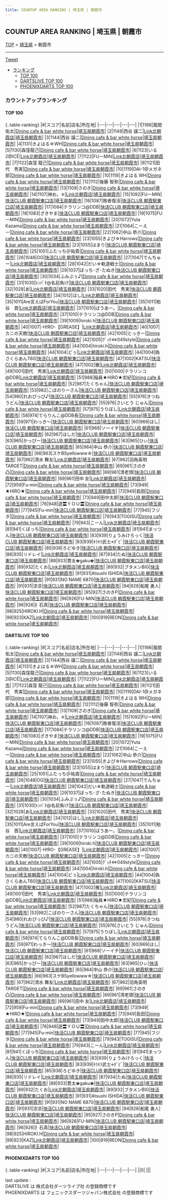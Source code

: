 ```yaml
---
title: COUNTUP AREA RANKING | 埼玉県 | 朝霞市
---
```

## COUNTUP AREA RANKING | 埼玉県 | 朝霞市

[TOP](/darts/rank/) > [埼玉県](/darts/rank/埼玉県/) > 朝霞市

___

<a href="https://twitter.com/share?ref_src=twsrc%5Etfw" data-text="COUNTUP AREA RANKING | 埼玉県朝霞市" class="twitter-share-button" data-hashtags="DARTSLIVE,PHOENIXDARTS,darts,ダーツ" data-show-count="false">Tweet</a>

* [ランキング](#カウントアップランキング)
    * [TOP 100](#top-100)
    * [DARTSLIVE TOP 100](#dartslive-top-100)
    * [PHOENIXDARTS TOP 100](#phoenixdarts-top-100)

### カウントアップランキング

#### TOP 100



{:.table-ranking}
|#|スコア|名前|店名|所在地|
|---|---|---|---|---|
|1|1166|<span class="rank-name-dl">風間 佑太</span>|<a href="https://search.dartslive.com/jp/shop/86a80eec608b35bf0d9b047a20a7ba1e">Dining cafe & bar white horse</a>|<a href="/darts/rank/埼玉県/朝霞市">埼玉県朝霞市</a>|
|2|1148|<span class="rank-name-dl">西谷 譲二</span>|<a href="https://search.dartslive.com/jp/shop/b5279c47995667a5790ab824ce8730e5">Link北朝霞店</a>|<a href="/darts/rank/埼玉県/朝霞市">埼玉県朝霞市</a>|
|3|1144|<span class="rank-name-dl">西谷 譲二</span>|<a href="https://search.dartslive.com/jp/shop/86a80eec608b35bf0d9b047a20a7ba1e">Dining cafe & bar white horse</a>|<a href="/darts/rank/埼玉県/朝霞市">埼玉県朝霞市</a>|
|4|1131|<span class="rank-name-dl">きよはる☆WH</span>|<a href="https://search.dartslive.com/jp/shop/86a80eec608b35bf0d9b047a20a7ba1e">Dining cafe & bar white horse</a>|<a href="/darts/rank/埼玉県/朝霞市">埼玉県朝霞市</a>|
|5|1130|<span class="rank-name-dl">森窪龍己</span>|<a href="https://search.dartslive.com/jp/shop/86a80eec608b35bf0d9b047a20a7ba1e">Dining cafe & bar white horse</a>|<a href="/darts/rank/埼玉県/朝霞市">埼玉県朝霞市</a>|
|6|1123|<span class="rank-name-dl">いる2@ICЁ</span>|<a href="https://search.dartslive.com/jp/shop/b5279c47995667a5790ab824ce8730e5">Link北朝霞店</a>|<a href="/darts/rank/埼玉県/朝霞市">埼玉県朝霞市</a>|
|7|1122|<span class="rank-name-dl">FUーMIN</span>|<a href="https://search.dartslive.com/jp/shop/b5279c47995667a5790ab824ce8730e5">Link北朝霞店</a>|<a href="/darts/rank/埼玉県/朝霞市">埼玉県朝霞市</a>|
|7|1122|<span class="rank-name-dl">森窪 龍己</span>|<a href="https://search.dartslive.com/jp/shop/86a80eec608b35bf0d9b047a20a7ba1e">Dining cafe & bar white horse</a>|<a href="/darts/rank/埼玉県/朝霞市">埼玉県朝霞市</a>|
|9|1121|<span class="rank-name-dl">田代　秀実</span>|<a href="https://search.dartslive.com/jp/shop/86a80eec608b35bf0d9b047a20a7ba1e">Dining cafe & bar white horse</a>|<a href="/darts/rank/埼玉県/朝霞市">埼玉県朝霞市</a>|
|10|1119|<span class="rank-name-dl">DAI-1@メガネ部</span>|<a href="https://search.dartslive.com/jp/shop/86a80eec608b35bf0d9b047a20a7ba1e">Dining cafe & bar white horse</a>|<a href="/darts/rank/埼玉県/朝霞市">埼玉県朝霞市</a>|
|10|1119|<span class="rank-name-dl">きよはる WH</span>|<a href="https://search.dartslive.com/jp/shop/86a80eec608b35bf0d9b047a20a7ba1e">Dining cafe & bar white horse</a>|<a href="/darts/rank/埼玉県/朝霞市">埼玉県朝霞市</a>|
|12|1112|<span class="rank-name-dl">後藤 智弥</span>|<a href="https://search.dartslive.com/jp/shop/86a80eec608b35bf0d9b047a20a7ba1e">Dining cafe & bar white horse</a>|<a href="/darts/rank/埼玉県/朝霞市">埼玉県朝霞市</a>|
|13|1109|<span class="rank-name-dl">さのき</span>|<a href="https://search.dartslive.com/jp/shop/86a80eec608b35bf0d9b047a20a7ba1e">Dining cafe & bar white horse</a>|<a href="/darts/rank/埼玉県/朝霞市">埼玉県朝霞市</a>|
|14|1107|<span class="rank-name-dl">神お。✯</span>|<a href="https://search.dartslive.com/jp/shop/b5279c47995667a5790ab824ce8730e5">Link北朝霞店</a>|<a href="/darts/rank/埼玉県/朝霞市">埼玉県朝霞市</a>|
|15|1092|<span class="rank-name-dl">FUーMIN</span>|<a href="https://search.dartslive.com/jp/shop/d05a5449585168f128032249b44395af">快活CLUB 朝霞駅東口店</a>|<a href="/darts/rank/埼玉県/朝霞市">埼玉県朝霞市</a>|
|16|1087|<span class="rank-name-dl">敗者復活</span>|<a href="https://search.dartslive.com/jp/shop/d05a5449585168f128032249b44395af">快活CLUB 朝霞駅東口店</a>|<a href="/darts/rank/埼玉県/朝霞市">埼玉県朝霞市</a>|
|17|1084|<span class="rank-name-dl">テラリンコ@DDB</span>|<a href="https://search.dartslive.com/jp/shop/d05a5449585168f128032249b44395af">快活CLUB 朝霞駅東口店</a>|<a href="/darts/rank/埼玉県/朝霞市">埼玉県朝霞市</a>|
|18|1083|<span class="rank-name-dl">ざきやま</span>|<a href="https://search.dartslive.com/jp/shop/d05a5449585168f128032249b44395af">快活CLUB 朝霞駅東口店</a>|<a href="/darts/rank/埼玉県/朝霞市">埼玉県朝霞市</a>|
|19|1075|<span class="rank-name-dl">FUーMIN</span>|<a href="https://search.dartslive.com/jp/shop/86a80eec608b35bf0d9b047a20a7ba1e">Dining cafe & bar white horse</a>|<a href="/darts/rank/埼玉県/朝霞市">埼玉県朝霞市</a>|
|20|1072|<span class="rank-name-dl">Yuta Kazama</span>|<a href="https://search.dartslive.com/jp/shop/86a80eec608b35bf0d9b047a20a7ba1e">Dining cafe & bar white horse</a>|<a href="/darts/rank/埼玉県/朝霞市">埼玉県朝霞市</a>|
|21|1064|<span class="rank-name-dl">こーえー</span>|<a href="https://search.dartslive.com/jp/shop/86a80eec608b35bf0d9b047a20a7ba1e">Dining cafe & bar white horse</a>|<a href="/darts/rank/埼玉県/朝霞市">埼玉県朝霞市</a>|
|22|1062|<span class="rank-name-dl">中山 恭介</span>|<a href="https://search.dartslive.com/jp/shop/86a80eec608b35bf0d9b047a20a7ba1e">Dining cafe & bar white horse</a>|<a href="/darts/rank/埼玉県/朝霞市">埼玉県朝霞市</a>|
|23|1055|<span class="rank-name-dl">きよぴ☆Harrows</span>|<a href="https://search.dartslive.com/jp/shop/86a80eec608b35bf0d9b047a20a7ba1e">Dining cafe & bar white horse</a>|<a href="/darts/rank/埼玉県/朝霞市">埼玉県朝霞市</a>|
|23|1055|<span class="rank-name-dl">はまり</span>|<a href="https://search.dartslive.com/jp/shop/d05a5449585168f128032249b44395af">快活CLUB 朝霞駅東口店</a>|<a href="/darts/rank/埼玉県/朝霞市">埼玉県朝霞市</a>|
|25|1051|<span class="rank-name-dl">ふたっち＠祐貴</span>|<a href="https://search.dartslive.com/jp/shop/86a80eec608b35bf0d9b047a20a7ba1e">Dining cafe & bar white horse</a>|<a href="/darts/rank/埼玉県/朝霞市">埼玉県朝霞市</a>|
|26|1048|<span class="rank-name-dl">OG</span>|<a href="https://search.dartslive.com/jp/shop/d05a5449585168f128032249b44395af">快活CLUB 朝霞駅東口店</a>|<a href="/darts/rank/埼玉県/朝霞市">埼玉県朝霞市</a>|
|27|1047|<span class="rank-name-dl">でんちゅー</span>|<a href="https://search.dartslive.com/jp/shop/b5279c47995667a5790ab824ce8730e5">Link北朝霞店</a>|<a href="/darts/rank/埼玉県/朝霞市">埼玉県朝霞市</a>|
|28|1042|<span class="rank-name-dl">だい☆軌道戦士</span>|<a href="https://search.dartslive.com/jp/shop/86a80eec608b35bf0d9b047a20a7ba1e">Dining cafe & bar white horse</a>|<a href="/darts/rank/埼玉県/朝霞市">埼玉県朝霞市</a>|
|29|1037|<span class="rank-name-dl">ぼっち･ざ･たぬき</span>|<a href="https://search.dartslive.com/jp/shop/d05a5449585168f128032249b44395af">快活CLUB 朝霞駅東口店</a>|<a href="/darts/rank/埼玉県/朝霞市">埼玉県朝霞市</a>|
|30|1034|<span class="rank-name-dl">ふみぷぅ♪</span>|<a href="https://search.dartslive.com/jp/shop/86a80eec608b35bf0d9b047a20a7ba1e">Dining cafe & bar white horse</a>|<a href="/darts/rank/埼玉県/朝霞市">埼玉県朝霞市</a>|
|31|1030|<span class="rank-name-dl">ﾄﾝﾊﾟﾁ@名前負け</span>|<a href="https://search.dartslive.com/jp/shop/d05a5449585168f128032249b44395af">快活CLUB 朝霞駅東口店</a>|<a href="/darts/rank/埼玉県/朝霞市">埼玉県朝霞市</a>|
|32|1028|<span class="rank-name-dl">あ</span>|<a href="https://search.dartslive.com/jp/shop/b5279c47995667a5790ab824ce8730e5">Link北朝霞店</a>|<a href="/darts/rank/埼玉県/朝霞市">埼玉県朝霞市</a>|
|33|1020|<span class="rank-name-dl">田代　秀実</span>|<a href="https://search.dartslive.com/jp/shop/d05a5449585168f128032249b44395af">快活CLUB 朝霞駅東口店</a>|<a href="/darts/rank/埼玉県/朝霞市">埼玉県朝霞市</a>|
|34|1012|<span class="rank-name-dl">ほし</span>|<a href="https://search.dartslive.com/jp/shop/b5279c47995667a5790ab824ce8730e5">Link北朝霞店</a>|<a href="/darts/rank/埼玉県/朝霞市">埼玉県朝霞市</a>|
|35|1011|<span class="rank-name-dl">Are言えばForYou</span>|<a href="https://search.dartslive.com/jp/shop/d05a5449585168f128032249b44395af">快活CLUB 朝霞駅東口店</a>|<a href="/darts/rank/埼玉県/朝霞市">埼玉県朝霞市</a>|
|35|1011|<span class="rank-name-dl">粕谷　晋</span>|<a href="https://search.dartslive.com/jp/shop/b5279c47995667a5790ab824ce8730e5">Link北朝霞店</a>|<a href="/darts/rank/埼玉県/朝霞市">埼玉県朝霞市</a>|
|37|1010|<span class="rank-name-dl">ばうあー。</span>|<a href="https://search.dartslive.com/jp/shop/86a80eec608b35bf0d9b047a20a7ba1e">Dining cafe & bar white horse</a>|<a href="/darts/rank/埼玉県/朝霞市">埼玉県朝霞市</a>|
|37|1010|<span class="rank-name-dl">テラリンコ@DDB</span>|<a href="https://search.dartslive.com/jp/shop/86a80eec608b35bf0d9b047a20a7ba1e">Dining cafe & bar white horse</a>|<a href="/darts/rank/埼玉県/朝霞市">埼玉県朝霞市</a>|
|39|1009|<span class="rank-name-dl">hiroki.h</span>|<a href="https://search.dartslive.com/jp/shop/d05a5449585168f128032249b44395af">快活CLUB 朝霞駅東口店</a>|<a href="/darts/rank/埼玉県/朝霞市">埼玉県朝霞市</a>|
|40|1007|<span class="rank-name-dl">-H!RO-【GREASE】</span>|<a href="https://search.dartslive.com/jp/shop/b5279c47995667a5790ab824ce8730e5">Link北朝霞店</a>|<a href="/darts/rank/埼玉県/朝霞市">埼玉県朝霞市</a>|
|40|1007|<span class="rank-name-dl">カニの天敵</span>|<a href="https://search.dartslive.com/jp/shop/d05a5449585168f128032249b44395af">快活CLUB 朝霞駅東口店</a>|<a href="/darts/rank/埼玉県/朝霞市">埼玉県朝霞市</a>|
|42|1005|<span class="rank-name-dl">とっきー</span>|<a href="https://search.dartslive.com/jp/shop/86a80eec608b35bf0d9b047a20a7ba1e">Dining cafe & bar white horse</a>|<a href="/darts/rank/埼玉県/朝霞市">埼玉県朝霞市</a>|
|42|1005|<span class="rank-name-dl">ｸﾞｯﾁ⇔049style</span>|<a href="https://search.dartslive.com/jp/shop/86a80eec608b35bf0d9b047a20a7ba1e">Dining cafe & bar white horse</a>|<a href="/darts/rank/埼玉県/朝霞市">埼玉県朝霞市</a>|
|44|1004|<span class="rank-name-dl">hiroki.h</span>|<a href="https://search.dartslive.com/jp/shop/86a80eec608b35bf0d9b047a20a7ba1e">Dining cafe & bar white horse</a>|<a href="/darts/rank/埼玉県/朝霞市">埼玉県朝霞市</a>|
|44|1004|<span class="rank-name-dl">どぅ</span>|<a href="https://search.dartslive.com/jp/shop/b5279c47995667a5790ab824ce8730e5">Link北朝霞店</a>|<a href="/darts/rank/埼玉県/朝霞市">埼玉県朝霞市</a>|
|44|1004|<span class="rank-name-dl">偽さくらあんT60</span>|<a href="https://search.dartslive.com/jp/shop/d05a5449585168f128032249b44395af">快活CLUB 朝霞駅東口店</a>|<a href="/darts/rank/埼玉県/朝霞市">埼玉県朝霞市</a>|
|47|1002|<span class="rank-name-dl">KATSU</span>|<a href="https://search.dartslive.com/jp/shop/d05a5449585168f128032249b44395af">快活CLUB 朝霞駅東口店</a>|<a href="/darts/rank/埼玉県/朝霞市">埼玉県朝霞市</a>|
|47|1002|<span class="rank-name-dl">雅</span>|<a href="https://search.dartslive.com/jp/shop/b5279c47995667a5790ab824ce8730e5">Link北朝霞店</a>|<a href="/darts/rank/埼玉県/朝霞市">埼玉県朝霞市</a>|
|49|1001|<span class="rank-name-dl">田代　秀実</span>|<a href="https://search.dartslive.com/jp/shop/b5279c47995667a5790ab824ce8730e5">Link北朝霞店</a>|<a href="/darts/rank/埼玉県/朝霞市">埼玉県朝霞市</a>|
|50|1000|<span class="rank-name-dl">テラリンコ@DDB</span>|<a href="https://search.dartslive.com/jp/shop/b5279c47995667a5790ab824ce8730e5">Link北朝霞店</a>|<a href="/darts/rank/埼玉県/朝霞市">埼玉県朝霞市</a>|
|51|988|<span class="rank-name-dl">稲員★HIRO★宏紀</span>|<a href="https://search.dartslive.com/jp/shop/86a80eec608b35bf0d9b047a20a7ba1e">Dining cafe & bar white horse</a>|<a href="/darts/rank/埼玉県/朝霞市">埼玉県朝霞市</a>|
|52|987|<span class="rank-name-dl">たくちゃん</span>|<a href="https://search.dartslive.com/jp/shop/d05a5449585168f128032249b44395af">快活CLUB 朝霞駅東口店</a>|<a href="/darts/rank/埼玉県/朝霞市">埼玉県朝霞市</a>|
|53|982|<span class="rank-name-dl">こばのりーさん</span>|<a href="https://search.dartslive.com/jp/shop/d05a5449585168f128032249b44395af">快活CLUB 朝霞駅東口店</a>|<a href="/darts/rank/埼玉県/朝霞市">埼玉県朝霞市</a>|
|54|980|<span class="rank-name-dl">れおぴっぴ♪</span>|<a href="https://search.dartslive.com/jp/shop/d05a5449585168f128032249b44395af">快活CLUB 朝霞駅東口店</a>|<a href="/darts/rank/埼玉県/朝霞市">埼玉県朝霞市</a>|
|55|976|<span class="rank-name-dl">きつねうどん</span>|<a href="https://search.dartslive.com/jp/shop/d05a5449585168f128032249b44395af">快活CLUB 朝霞駅東口店</a>|<a href="/darts/rank/埼玉県/朝霞市">埼玉県朝霞市</a>|
|55|976|<span class="rank-name-dl">さいとう じゅん</span>|<a href="https://search.dartslive.com/jp/shop/86a80eec608b35bf0d9b047a20a7ba1e">Dining cafe & bar white horse</a>|<a href="/darts/rank/埼玉県/朝霞市">埼玉県朝霞市</a>|
|57|975|<span class="rank-name-dl">うりぼし</span>|<a href="https://search.dartslive.com/jp/shop/b5279c47995667a5790ab824ce8730e5">Link北朝霞店</a>|<a href="/darts/rank/埼玉県/朝霞市">埼玉県朝霞市</a>|
|58|974|<span class="rank-name-dl">てらりんこ@DDB長</span>|<a href="https://search.dartslive.com/jp/shop/86a80eec608b35bf0d9b047a20a7ba1e">Dining cafe & bar white horse</a>|<a href="/darts/rank/埼玉県/朝霞市">埼玉県朝霞市</a>|
|59|971|<span class="rank-name-dl">わっき～</span>|<a href="https://search.dartslive.com/jp/shop/d05a5449585168f128032249b44395af">快活CLUB 朝霞駅東口店</a>|<a href="/darts/rank/埼玉県/朝霞市">埼玉県朝霞市</a>|
|60|969|<span class="rank-name-dl">ほし</span>|<a href="https://search.dartslive.com/jp/shop/d05a5449585168f128032249b44395af">快活CLUB 朝霞駅東口店</a>|<a href="/darts/rank/埼玉県/朝霞市">埼玉県朝霞市</a>|
|61|968|<span class="rank-name-dl">ソーイチ</span>|<a href="https://search.dartslive.com/jp/shop/d05a5449585168f128032249b44395af">快活CLUB 朝霞駅東口店</a>|<a href="/darts/rank/埼玉県/朝霞市">埼玉県朝霞市</a>|
|62|967|<span class="rank-name-dl">ほしだ</span>|<a href="https://search.dartslive.com/jp/shop/d05a5449585168f128032249b44395af">快活CLUB 朝霞駅東口店</a>|<a href="/darts/rank/埼玉県/朝霞市">埼玉県朝霞市</a>|
|63|965|<span class="rank-name-dl">かっぴー</span>|<a href="https://search.dartslive.com/jp/shop/d05a5449585168f128032249b44395af">快活CLUB 朝霞駅東口店</a>|<a href="/darts/rank/埼玉県/朝霞市">埼玉県朝霞市</a>|
|63|965|<span class="rank-name-dl">ひぃ</span>|<a href="https://search.dartslive.com/jp/shop/d05a5449585168f128032249b44395af">快活CLUB 朝霞駅東口店</a>|<a href="/darts/rank/埼玉県/朝霞市">埼玉県朝霞市</a>|
|65|964|<span class="rank-name-dl">中山 恭介</span>|<a href="https://search.dartslive.com/jp/shop/d05a5449585168f128032249b44395af">快活CLUB 朝霞駅東口店</a>|<a href="/darts/rank/埼玉県/朝霞市">埼玉県朝霞市</a>|
|66|963|<span class="rank-name-dl">スケBSyellowww☆</span>|<a href="https://search.dartslive.com/jp/shop/d05a5449585168f128032249b44395af">快活CLUB 朝霞駅東口店</a>|<a href="/darts/rank/埼玉県/朝霞市">埼玉県朝霞市</a>|
|67|962|<span class="rank-name-dl">清水 舞友</span>|<a href="https://search.dartslive.com/jp/shop/b5279c47995667a5790ab824ce8730e5">Link北朝霞店</a>|<a href="/darts/rank/埼玉県/朝霞市">埼玉県朝霞市</a>|
|67|962|<span class="rank-name-dl">羽角英明TARGET</span>|<a href="https://search.dartslive.com/jp/shop/86a80eec608b35bf0d9b047a20a7ba1e">Dining cafe & bar white horse</a>|<a href="/darts/rank/埼玉県/朝霞市">埼玉県朝霞市</a>|
|69|961|<span class="rank-name-dl">さのき♺</span>|<a href="https://search.dartslive.com/jp/shop/86a80eec608b35bf0d9b047a20a7ba1e">Dining cafe & bar white horse</a>|<a href="/darts/rank/埼玉県/朝霞市">埼玉県朝霞市</a>|
|69|961|<span class="rank-name-dl">清老頭</span>|<a href="https://search.dartslive.com/jp/shop/d05a5449585168f128032249b44395af">快活CLUB 朝霞駅東口店</a>|<a href="/darts/rank/埼玉県/朝霞市">埼玉県朝霞市</a>|
|69|961|<span class="rank-name-dl">田中 友</span>|<a href="https://search.dartslive.com/jp/shop/b5279c47995667a5790ab824ce8730e5">Link北朝霞店</a>|<a href="/darts/rank/埼玉県/朝霞市">埼玉県朝霞市</a>|
|72|959|<span class="rank-name-dl">Fu-min</span>|<a href="https://search.dartslive.com/jp/shop/86a80eec608b35bf0d9b047a20a7ba1e">Dining cafe & bar white horse</a>|<a href="/darts/rank/埼玉県/朝霞市">埼玉県朝霞市</a>|
|73|949|<span class="rank-name-dl">★HIRO★</span>|<a href="https://search.dartslive.com/jp/shop/86a80eec608b35bf0d9b047a20a7ba1e">Dining cafe & bar white horse</a>|<a href="/darts/rank/埼玉県/朝霞市">埼玉県朝霞市</a>|
|73|949|<span class="rank-name-dl">島田</span>|<a href="https://search.dartslive.com/jp/shop/86a80eec608b35bf0d9b047a20a7ba1e">Dining cafe & bar white horse</a>|<a href="/darts/rank/埼玉県/朝霞市">埼玉県朝霞市</a>|
|73|949|<span class="rank-name-dl">田中太郎</span>|<a href="https://search.dartslive.com/jp/shop/d05a5449585168f128032249b44395af">快活CLUB 朝霞駅東口店</a>|<a href="/darts/rank/埼玉県/朝霞市">埼玉県朝霞市</a>|
|76|948|<span class="rank-name-dl">遊〓ＹＯＵ〓</span>|<a href="https://search.dartslive.com/jp/shop/86a80eec608b35bf0d9b047a20a7ba1e">Dining cafe & bar white horse</a>|<a href="/darts/rank/埼玉県/朝霞市">埼玉県朝霞市</a>|
|77|945|<span class="rank-name-dl">Fu-min</span>|<a href="https://search.dartslive.com/jp/shop/d05a5449585168f128032249b44395af">快活CLUB 朝霞駅東口店</a>|<a href="/darts/rank/埼玉県/朝霞市">埼玉県朝霞市</a>|
|77|945|<span class="rank-name-dl">フジタ</span>|<a href="https://search.dartslive.com/jp/shop/86a80eec608b35bf0d9b047a20a7ba1e">Dining cafe & bar white horse</a>|<a href="/darts/rank/埼玉県/朝霞市">埼玉県朝霞市</a>|
|79|943|<span class="rank-name-dl">TOGISU</span>|<a href="https://search.dartslive.com/jp/shop/86a80eec608b35bf0d9b047a20a7ba1e">Dining cafe & bar white horse</a>|<a href="/darts/rank/埼玉県/朝霞市">埼玉県朝霞市</a>|
|79|943|<span class="rank-name-dl">こーん</span>|<a href="https://search.dartslive.com/jp/shop/b5279c47995667a5790ab824ce8730e5">Link北朝霞店</a>|<a href="/darts/rank/埼玉県/朝霞市">埼玉県朝霞市</a>|
|81|941|<span class="rank-name-dl">くぼっち</span>|<a href="https://search.dartslive.com/jp/shop/86a80eec608b35bf0d9b047a20a7ba1e">Dining cafe & bar white horse</a>|<a href="/darts/rank/埼玉県/朝霞市">埼玉県朝霞市</a>|
|81|941|<span class="rank-name-dl">まっつん</span>|<a href="https://search.dartslive.com/jp/shop/d05a5449585168f128032249b44395af">快活CLUB 朝霞駅東口店</a>|<a href="/darts/rank/埼玉県/朝霞市">埼玉県朝霞市</a>|
|83|939|<span class="rank-name-dl">りょうみけろっく</span>|<a href="https://search.dartslive.com/jp/shop/d05a5449585168f128032249b44395af">快活CLUB 朝霞駅東口店</a>|<a href="/darts/rank/埼玉県/朝霞市">埼玉県朝霞市</a>|
|83|939|<span class="rank-name-dl">ｷﾗｷﾗ武士⭐︎ﾀﾞﾋﾞ</span>|<a href="https://search.dartslive.com/jp/shop/d05a5449585168f128032249b44395af">快活CLUB 朝霞駅東口店</a>|<a href="/darts/rank/埼玉県/朝霞市">埼玉県朝霞市</a>|
|85|938|<span class="rank-name-dl">ろどゆき</span>|<a href="https://search.dartslive.com/jp/shop/d05a5449585168f128032249b44395af">快活CLUB 朝霞駅東口店</a>|<a href="/darts/rank/埼玉県/朝霞市">埼玉県朝霞市</a>|
|86|935|<span class="rank-name-dl">リドレイ</span>|<a href="https://search.dartslive.com/jp/shop/b5279c47995667a5790ab824ce8730e5">Link北朝霞店</a>|<a href="/darts/rank/埼玉県/朝霞市">埼玉県朝霞市</a>|
|87|934|<span class="rank-name-dl">たぬ</span>|<a href="https://search.dartslive.com/jp/shop/d05a5449585168f128032249b44395af">快活CLUB 朝霞駅東口店</a>|<a href="/darts/rank/埼玉県/朝霞市">埼玉県朝霞市</a>|
|88|933|<span class="rank-name-dl">貫太♚gaku♚</span>|<a href="https://search.dartslive.com/jp/shop/d05a5449585168f128032249b44395af">快活CLUB 朝霞駅東口店</a>|<a href="/darts/rank/埼玉県/朝霞市">埼玉県朝霞市</a>|
|89|932|<span class="rank-name-dl">たくお</span>|<a href="https://search.dartslive.com/jp/shop/b5279c47995667a5790ab824ce8730e5">Link北朝霞店</a>|<a href="/darts/rank/埼玉県/朝霞市">埼玉県朝霞市</a>|
|89|932|<span class="rank-name-dl">ブタメンBIG</span>|<a href="https://search.dartslive.com/jp/shop/d05a5449585168f128032249b44395af">快活CLUB 朝霞駅東口店</a>|<a href="/darts/rank/埼玉県/朝霞市">埼玉県朝霞市</a>|
|91|931|<span class="rank-name-dl">Atsushi ISHIDA</span>|<a href="https://search.dartslive.com/jp/shop/d05a5449585168f128032249b44395af">快活CLUB 朝霞駅東口店</a>|<a href="/darts/rank/埼玉県/朝霞市">埼玉県朝霞市</a>|
|91|931|<span class="rank-name-dl">NO NAME 6870</span>|<a href="https://search.dartslive.com/jp/shop/d05a5449585168f128032249b44395af">快活CLUB 朝霞駅東口店</a>|<a href="/darts/rank/埼玉県/朝霞市">埼玉県朝霞市</a>|
|91|931|<span class="rank-name-dl">涼涼</span>|<a href="https://search.dartslive.com/jp/shop/d05a5449585168f128032249b44395af">快活CLUB 朝霞駅東口店</a>|<a href="/darts/rank/埼玉県/朝霞市">埼玉県朝霞市</a>|
|94|928|<span class="rank-name-dl">船尾 勇人</span>|<a href="https://search.dartslive.com/jp/shop/d05a5449585168f128032249b44395af">快活CLUB 朝霞駅東口店</a>|<a href="/darts/rank/埼玉県/朝霞市">埼玉県朝霞市</a>|
|95|927|<span class="rank-name-dl">さのきP</span>|<a href="https://search.dartslive.com/jp/shop/86a80eec608b35bf0d9b047a20a7ba1e">Dining cafe & bar white horse</a>|<a href="/darts/rank/埼玉県/朝霞市">埼玉県朝霞市</a>|
|96|926|<span class="rank-name-dl">FU-MIN</span>|<a href="https://search.dartslive.com/jp/shop/d05a5449585168f128032249b44395af">快活CLUB 朝霞駅東口店</a>|<a href="/darts/rank/埼玉県/朝霞市">埼玉県朝霞市</a>|
|96|926|<span class="rank-name-dl">扌石真</span>|<a href="https://search.dartslive.com/jp/shop/d05a5449585168f128032249b44395af">快活CLUB 朝霞駅東口店</a>|<a href="/darts/rank/埼玉県/朝霞市">埼玉県朝霞市</a>|
|98|925|<span class="rank-name-dl">HIROKI.H</span>|<a href="https://search.dartslive.com/jp/shop/86a80eec608b35bf0d9b047a20a7ba1e">Dining cafe & bar white horse</a>|<a href="/darts/rank/埼玉県/朝霞市">埼玉県朝霞市</a>|
|99|923|<span class="rank-name-dl">KAZ</span>|<a href="https://search.dartslive.com/jp/shop/b5279c47995667a5790ab824ce8730e5">Link北朝霞店</a>|<a href="/darts/rank/埼玉県/朝霞市">埼玉県朝霞市</a>|
|100|919|<span class="rank-name-dl">REON</span>|<a href="https://search.dartslive.com/jp/shop/86a80eec608b35bf0d9b047a20a7ba1e">Dining cafe & bar white horse</a>|<a href="/darts/rank/埼玉県/朝霞市">埼玉県朝霞市</a>|


#### DARTSLIVE TOP 100



{:.table-ranking}
|#|スコア|名前|店名|所在地|
|---|---|---|---|---|
|1|1166|<span class="rank-name-dl">風間 佑太</span>|<a href="https://search.dartslive.com/jp/shop/86a80eec608b35bf0d9b047a20a7ba1e">Dining cafe & bar white horse</a>|<a href="/darts/rank/埼玉県/朝霞市">埼玉県朝霞市</a>|
|2|1148|<span class="rank-name-dl">西谷 譲二</span>|<a href="https://search.dartslive.com/jp/shop/b5279c47995667a5790ab824ce8730e5">Link北朝霞店</a>|<a href="/darts/rank/埼玉県/朝霞市">埼玉県朝霞市</a>|
|3|1144|<span class="rank-name-dl">西谷 譲二</span>|<a href="https://search.dartslive.com/jp/shop/86a80eec608b35bf0d9b047a20a7ba1e">Dining cafe & bar white horse</a>|<a href="/darts/rank/埼玉県/朝霞市">埼玉県朝霞市</a>|
|4|1131|<span class="rank-name-dl">きよはる☆WH</span>|<a href="https://search.dartslive.com/jp/shop/86a80eec608b35bf0d9b047a20a7ba1e">Dining cafe & bar white horse</a>|<a href="/darts/rank/埼玉県/朝霞市">埼玉県朝霞市</a>|
|5|1130|<span class="rank-name-dl">森窪龍己</span>|<a href="https://search.dartslive.com/jp/shop/86a80eec608b35bf0d9b047a20a7ba1e">Dining cafe & bar white horse</a>|<a href="/darts/rank/埼玉県/朝霞市">埼玉県朝霞市</a>|
|6|1123|<span class="rank-name-dl">いる2@ICЁ</span>|<a href="https://search.dartslive.com/jp/shop/b5279c47995667a5790ab824ce8730e5">Link北朝霞店</a>|<a href="/darts/rank/埼玉県/朝霞市">埼玉県朝霞市</a>|
|7|1122|<span class="rank-name-dl">FUーMIN</span>|<a href="https://search.dartslive.com/jp/shop/b5279c47995667a5790ab824ce8730e5">Link北朝霞店</a>|<a href="/darts/rank/埼玉県/朝霞市">埼玉県朝霞市</a>|
|7|1122|<span class="rank-name-dl">森窪 龍己</span>|<a href="https://search.dartslive.com/jp/shop/86a80eec608b35bf0d9b047a20a7ba1e">Dining cafe & bar white horse</a>|<a href="/darts/rank/埼玉県/朝霞市">埼玉県朝霞市</a>|
|9|1121|<span class="rank-name-dl">田代　秀実</span>|<a href="https://search.dartslive.com/jp/shop/86a80eec608b35bf0d9b047a20a7ba1e">Dining cafe & bar white horse</a>|<a href="/darts/rank/埼玉県/朝霞市">埼玉県朝霞市</a>|
|10|1119|<span class="rank-name-dl">DAI-1@メガネ部</span>|<a href="https://search.dartslive.com/jp/shop/86a80eec608b35bf0d9b047a20a7ba1e">Dining cafe & bar white horse</a>|<a href="/darts/rank/埼玉県/朝霞市">埼玉県朝霞市</a>|
|10|1119|<span class="rank-name-dl">きよはる WH</span>|<a href="https://search.dartslive.com/jp/shop/86a80eec608b35bf0d9b047a20a7ba1e">Dining cafe & bar white horse</a>|<a href="/darts/rank/埼玉県/朝霞市">埼玉県朝霞市</a>|
|12|1112|<span class="rank-name-dl">後藤 智弥</span>|<a href="https://search.dartslive.com/jp/shop/86a80eec608b35bf0d9b047a20a7ba1e">Dining cafe & bar white horse</a>|<a href="/darts/rank/埼玉県/朝霞市">埼玉県朝霞市</a>|
|13|1109|<span class="rank-name-dl">さのき</span>|<a href="https://search.dartslive.com/jp/shop/86a80eec608b35bf0d9b047a20a7ba1e">Dining cafe & bar white horse</a>|<a href="/darts/rank/埼玉県/朝霞市">埼玉県朝霞市</a>|
|14|1107|<span class="rank-name-dl">神お。✯</span>|<a href="https://search.dartslive.com/jp/shop/b5279c47995667a5790ab824ce8730e5">Link北朝霞店</a>|<a href="/darts/rank/埼玉県/朝霞市">埼玉県朝霞市</a>|
|15|1092|<span class="rank-name-dl">FUーMIN</span>|<a href="https://search.dartslive.com/jp/shop/d05a5449585168f128032249b44395af">快活CLUB 朝霞駅東口店</a>|<a href="/darts/rank/埼玉県/朝霞市">埼玉県朝霞市</a>|
|16|1087|<span class="rank-name-dl">敗者復活</span>|<a href="https://search.dartslive.com/jp/shop/d05a5449585168f128032249b44395af">快活CLUB 朝霞駅東口店</a>|<a href="/darts/rank/埼玉県/朝霞市">埼玉県朝霞市</a>|
|17|1084|<span class="rank-name-dl">テラリンコ@DDB</span>|<a href="https://search.dartslive.com/jp/shop/d05a5449585168f128032249b44395af">快活CLUB 朝霞駅東口店</a>|<a href="/darts/rank/埼玉県/朝霞市">埼玉県朝霞市</a>|
|18|1083|<span class="rank-name-dl">ざきやま</span>|<a href="https://search.dartslive.com/jp/shop/d05a5449585168f128032249b44395af">快活CLUB 朝霞駅東口店</a>|<a href="/darts/rank/埼玉県/朝霞市">埼玉県朝霞市</a>|
|19|1075|<span class="rank-name-dl">FUーMIN</span>|<a href="https://search.dartslive.com/jp/shop/86a80eec608b35bf0d9b047a20a7ba1e">Dining cafe & bar white horse</a>|<a href="/darts/rank/埼玉県/朝霞市">埼玉県朝霞市</a>|
|20|1072|<span class="rank-name-dl">Yuta Kazama</span>|<a href="https://search.dartslive.com/jp/shop/86a80eec608b35bf0d9b047a20a7ba1e">Dining cafe & bar white horse</a>|<a href="/darts/rank/埼玉県/朝霞市">埼玉県朝霞市</a>|
|21|1064|<span class="rank-name-dl">こーえー</span>|<a href="https://search.dartslive.com/jp/shop/86a80eec608b35bf0d9b047a20a7ba1e">Dining cafe & bar white horse</a>|<a href="/darts/rank/埼玉県/朝霞市">埼玉県朝霞市</a>|
|22|1062|<span class="rank-name-dl">中山 恭介</span>|<a href="https://search.dartslive.com/jp/shop/86a80eec608b35bf0d9b047a20a7ba1e">Dining cafe & bar white horse</a>|<a href="/darts/rank/埼玉県/朝霞市">埼玉県朝霞市</a>|
|23|1055|<span class="rank-name-dl">きよぴ☆Harrows</span>|<a href="https://search.dartslive.com/jp/shop/86a80eec608b35bf0d9b047a20a7ba1e">Dining cafe & bar white horse</a>|<a href="/darts/rank/埼玉県/朝霞市">埼玉県朝霞市</a>|
|23|1055|<span class="rank-name-dl">はまり</span>|<a href="https://search.dartslive.com/jp/shop/d05a5449585168f128032249b44395af">快活CLUB 朝霞駅東口店</a>|<a href="/darts/rank/埼玉県/朝霞市">埼玉県朝霞市</a>|
|25|1051|<span class="rank-name-dl">ふたっち＠祐貴</span>|<a href="https://search.dartslive.com/jp/shop/86a80eec608b35bf0d9b047a20a7ba1e">Dining cafe & bar white horse</a>|<a href="/darts/rank/埼玉県/朝霞市">埼玉県朝霞市</a>|
|26|1048|<span class="rank-name-dl">OG</span>|<a href="https://search.dartslive.com/jp/shop/d05a5449585168f128032249b44395af">快活CLUB 朝霞駅東口店</a>|<a href="/darts/rank/埼玉県/朝霞市">埼玉県朝霞市</a>|
|27|1047|<span class="rank-name-dl">でんちゅー</span>|<a href="https://search.dartslive.com/jp/shop/b5279c47995667a5790ab824ce8730e5">Link北朝霞店</a>|<a href="/darts/rank/埼玉県/朝霞市">埼玉県朝霞市</a>|
|28|1042|<span class="rank-name-dl">だい☆軌道戦士</span>|<a href="https://search.dartslive.com/jp/shop/86a80eec608b35bf0d9b047a20a7ba1e">Dining cafe & bar white horse</a>|<a href="/darts/rank/埼玉県/朝霞市">埼玉県朝霞市</a>|
|29|1037|<span class="rank-name-dl">ぼっち･ざ･たぬき</span>|<a href="https://search.dartslive.com/jp/shop/d05a5449585168f128032249b44395af">快活CLUB 朝霞駅東口店</a>|<a href="/darts/rank/埼玉県/朝霞市">埼玉県朝霞市</a>|
|30|1034|<span class="rank-name-dl">ふみぷぅ♪</span>|<a href="https://search.dartslive.com/jp/shop/86a80eec608b35bf0d9b047a20a7ba1e">Dining cafe & bar white horse</a>|<a href="/darts/rank/埼玉県/朝霞市">埼玉県朝霞市</a>|
|31|1030|<span class="rank-name-dl">ﾄﾝﾊﾟﾁ@名前負け</span>|<a href="https://search.dartslive.com/jp/shop/d05a5449585168f128032249b44395af">快活CLUB 朝霞駅東口店</a>|<a href="/darts/rank/埼玉県/朝霞市">埼玉県朝霞市</a>|
|32|1028|<span class="rank-name-dl">あ</span>|<a href="https://search.dartslive.com/jp/shop/b5279c47995667a5790ab824ce8730e5">Link北朝霞店</a>|<a href="/darts/rank/埼玉県/朝霞市">埼玉県朝霞市</a>|
|33|1020|<span class="rank-name-dl">田代　秀実</span>|<a href="https://search.dartslive.com/jp/shop/d05a5449585168f128032249b44395af">快活CLUB 朝霞駅東口店</a>|<a href="/darts/rank/埼玉県/朝霞市">埼玉県朝霞市</a>|
|34|1012|<span class="rank-name-dl">ほし</span>|<a href="https://search.dartslive.com/jp/shop/b5279c47995667a5790ab824ce8730e5">Link北朝霞店</a>|<a href="/darts/rank/埼玉県/朝霞市">埼玉県朝霞市</a>|
|35|1011|<span class="rank-name-dl">Are言えばForYou</span>|<a href="https://search.dartslive.com/jp/shop/d05a5449585168f128032249b44395af">快活CLUB 朝霞駅東口店</a>|<a href="/darts/rank/埼玉県/朝霞市">埼玉県朝霞市</a>|
|35|1011|<span class="rank-name-dl">粕谷　晋</span>|<a href="https://search.dartslive.com/jp/shop/b5279c47995667a5790ab824ce8730e5">Link北朝霞店</a>|<a href="/darts/rank/埼玉県/朝霞市">埼玉県朝霞市</a>|
|37|1010|<span class="rank-name-dl">ばうあー。</span>|<a href="https://search.dartslive.com/jp/shop/86a80eec608b35bf0d9b047a20a7ba1e">Dining cafe & bar white horse</a>|<a href="/darts/rank/埼玉県/朝霞市">埼玉県朝霞市</a>|
|37|1010|<span class="rank-name-dl">テラリンコ@DDB</span>|<a href="https://search.dartslive.com/jp/shop/86a80eec608b35bf0d9b047a20a7ba1e">Dining cafe & bar white horse</a>|<a href="/darts/rank/埼玉県/朝霞市">埼玉県朝霞市</a>|
|39|1009|<span class="rank-name-dl">hiroki.h</span>|<a href="https://search.dartslive.com/jp/shop/d05a5449585168f128032249b44395af">快活CLUB 朝霞駅東口店</a>|<a href="/darts/rank/埼玉県/朝霞市">埼玉県朝霞市</a>|
|40|1007|<span class="rank-name-dl">-H!RO-【GREASE】</span>|<a href="https://search.dartslive.com/jp/shop/b5279c47995667a5790ab824ce8730e5">Link北朝霞店</a>|<a href="/darts/rank/埼玉県/朝霞市">埼玉県朝霞市</a>|
|40|1007|<span class="rank-name-dl">カニの天敵</span>|<a href="https://search.dartslive.com/jp/shop/d05a5449585168f128032249b44395af">快活CLUB 朝霞駅東口店</a>|<a href="/darts/rank/埼玉県/朝霞市">埼玉県朝霞市</a>|
|42|1005|<span class="rank-name-dl">とっきー</span>|<a href="https://search.dartslive.com/jp/shop/86a80eec608b35bf0d9b047a20a7ba1e">Dining cafe & bar white horse</a>|<a href="/darts/rank/埼玉県/朝霞市">埼玉県朝霞市</a>|
|42|1005|<span class="rank-name-dl">ｸﾞｯﾁ⇔049style</span>|<a href="https://search.dartslive.com/jp/shop/86a80eec608b35bf0d9b047a20a7ba1e">Dining cafe & bar white horse</a>|<a href="/darts/rank/埼玉県/朝霞市">埼玉県朝霞市</a>|
|44|1004|<span class="rank-name-dl">hiroki.h</span>|<a href="https://search.dartslive.com/jp/shop/86a80eec608b35bf0d9b047a20a7ba1e">Dining cafe & bar white horse</a>|<a href="/darts/rank/埼玉県/朝霞市">埼玉県朝霞市</a>|
|44|1004|<span class="rank-name-dl">どぅ</span>|<a href="https://search.dartslive.com/jp/shop/b5279c47995667a5790ab824ce8730e5">Link北朝霞店</a>|<a href="/darts/rank/埼玉県/朝霞市">埼玉県朝霞市</a>|
|44|1004|<span class="rank-name-dl">偽さくらあんT60</span>|<a href="https://search.dartslive.com/jp/shop/d05a5449585168f128032249b44395af">快活CLUB 朝霞駅東口店</a>|<a href="/darts/rank/埼玉県/朝霞市">埼玉県朝霞市</a>|
|47|1002|<span class="rank-name-dl">KATSU</span>|<a href="https://search.dartslive.com/jp/shop/d05a5449585168f128032249b44395af">快活CLUB 朝霞駅東口店</a>|<a href="/darts/rank/埼玉県/朝霞市">埼玉県朝霞市</a>|
|47|1002|<span class="rank-name-dl">雅</span>|<a href="https://search.dartslive.com/jp/shop/b5279c47995667a5790ab824ce8730e5">Link北朝霞店</a>|<a href="/darts/rank/埼玉県/朝霞市">埼玉県朝霞市</a>|
|49|1001|<span class="rank-name-dl">田代　秀実</span>|<a href="https://search.dartslive.com/jp/shop/b5279c47995667a5790ab824ce8730e5">Link北朝霞店</a>|<a href="/darts/rank/埼玉県/朝霞市">埼玉県朝霞市</a>|
|50|1000|<span class="rank-name-dl">テラリンコ@DDB</span>|<a href="https://search.dartslive.com/jp/shop/b5279c47995667a5790ab824ce8730e5">Link北朝霞店</a>|<a href="/darts/rank/埼玉県/朝霞市">埼玉県朝霞市</a>|
|51|988|<span class="rank-name-dl">稲員★HIRO★宏紀</span>|<a href="https://search.dartslive.com/jp/shop/86a80eec608b35bf0d9b047a20a7ba1e">Dining cafe & bar white horse</a>|<a href="/darts/rank/埼玉県/朝霞市">埼玉県朝霞市</a>|
|52|987|<span class="rank-name-dl">たくちゃん</span>|<a href="https://search.dartslive.com/jp/shop/d05a5449585168f128032249b44395af">快活CLUB 朝霞駅東口店</a>|<a href="/darts/rank/埼玉県/朝霞市">埼玉県朝霞市</a>|
|53|982|<span class="rank-name-dl">こばのりーさん</span>|<a href="https://search.dartslive.com/jp/shop/d05a5449585168f128032249b44395af">快活CLUB 朝霞駅東口店</a>|<a href="/darts/rank/埼玉県/朝霞市">埼玉県朝霞市</a>|
|54|980|<span class="rank-name-dl">れおぴっぴ♪</span>|<a href="https://search.dartslive.com/jp/shop/d05a5449585168f128032249b44395af">快活CLUB 朝霞駅東口店</a>|<a href="/darts/rank/埼玉県/朝霞市">埼玉県朝霞市</a>|
|55|976|<span class="rank-name-dl">きつねうどん</span>|<a href="https://search.dartslive.com/jp/shop/d05a5449585168f128032249b44395af">快活CLUB 朝霞駅東口店</a>|<a href="/darts/rank/埼玉県/朝霞市">埼玉県朝霞市</a>|
|55|976|<span class="rank-name-dl">さいとう じゅん</span>|<a href="https://search.dartslive.com/jp/shop/86a80eec608b35bf0d9b047a20a7ba1e">Dining cafe & bar white horse</a>|<a href="/darts/rank/埼玉県/朝霞市">埼玉県朝霞市</a>|
|57|975|<span class="rank-name-dl">うりぼし</span>|<a href="https://search.dartslive.com/jp/shop/b5279c47995667a5790ab824ce8730e5">Link北朝霞店</a>|<a href="/darts/rank/埼玉県/朝霞市">埼玉県朝霞市</a>|
|58|974|<span class="rank-name-dl">てらりんこ@DDB長</span>|<a href="https://search.dartslive.com/jp/shop/86a80eec608b35bf0d9b047a20a7ba1e">Dining cafe & bar white horse</a>|<a href="/darts/rank/埼玉県/朝霞市">埼玉県朝霞市</a>|
|59|971|<span class="rank-name-dl">わっき～</span>|<a href="https://search.dartslive.com/jp/shop/d05a5449585168f128032249b44395af">快活CLUB 朝霞駅東口店</a>|<a href="/darts/rank/埼玉県/朝霞市">埼玉県朝霞市</a>|
|60|969|<span class="rank-name-dl">ほし</span>|<a href="https://search.dartslive.com/jp/shop/d05a5449585168f128032249b44395af">快活CLUB 朝霞駅東口店</a>|<a href="/darts/rank/埼玉県/朝霞市">埼玉県朝霞市</a>|
|61|968|<span class="rank-name-dl">ソーイチ</span>|<a href="https://search.dartslive.com/jp/shop/d05a5449585168f128032249b44395af">快活CLUB 朝霞駅東口店</a>|<a href="/darts/rank/埼玉県/朝霞市">埼玉県朝霞市</a>|
|62|967|<span class="rank-name-dl">ほしだ</span>|<a href="https://search.dartslive.com/jp/shop/d05a5449585168f128032249b44395af">快活CLUB 朝霞駅東口店</a>|<a href="/darts/rank/埼玉県/朝霞市">埼玉県朝霞市</a>|
|63|965|<span class="rank-name-dl">かっぴー</span>|<a href="https://search.dartslive.com/jp/shop/d05a5449585168f128032249b44395af">快活CLUB 朝霞駅東口店</a>|<a href="/darts/rank/埼玉県/朝霞市">埼玉県朝霞市</a>|
|63|965|<span class="rank-name-dl">ひぃ</span>|<a href="https://search.dartslive.com/jp/shop/d05a5449585168f128032249b44395af">快活CLUB 朝霞駅東口店</a>|<a href="/darts/rank/埼玉県/朝霞市">埼玉県朝霞市</a>|
|65|964|<span class="rank-name-dl">中山 恭介</span>|<a href="https://search.dartslive.com/jp/shop/d05a5449585168f128032249b44395af">快活CLUB 朝霞駅東口店</a>|<a href="/darts/rank/埼玉県/朝霞市">埼玉県朝霞市</a>|
|66|963|<span class="rank-name-dl">スケBSyellowww☆</span>|<a href="https://search.dartslive.com/jp/shop/d05a5449585168f128032249b44395af">快活CLUB 朝霞駅東口店</a>|<a href="/darts/rank/埼玉県/朝霞市">埼玉県朝霞市</a>|
|67|962|<span class="rank-name-dl">清水 舞友</span>|<a href="https://search.dartslive.com/jp/shop/b5279c47995667a5790ab824ce8730e5">Link北朝霞店</a>|<a href="/darts/rank/埼玉県/朝霞市">埼玉県朝霞市</a>|
|67|962|<span class="rank-name-dl">羽角英明TARGET</span>|<a href="https://search.dartslive.com/jp/shop/86a80eec608b35bf0d9b047a20a7ba1e">Dining cafe & bar white horse</a>|<a href="/darts/rank/埼玉県/朝霞市">埼玉県朝霞市</a>|
|69|961|<span class="rank-name-dl">さのき♺</span>|<a href="https://search.dartslive.com/jp/shop/86a80eec608b35bf0d9b047a20a7ba1e">Dining cafe & bar white horse</a>|<a href="/darts/rank/埼玉県/朝霞市">埼玉県朝霞市</a>|
|69|961|<span class="rank-name-dl">清老頭</span>|<a href="https://search.dartslive.com/jp/shop/d05a5449585168f128032249b44395af">快活CLUB 朝霞駅東口店</a>|<a href="/darts/rank/埼玉県/朝霞市">埼玉県朝霞市</a>|
|69|961|<span class="rank-name-dl">田中 友</span>|<a href="https://search.dartslive.com/jp/shop/b5279c47995667a5790ab824ce8730e5">Link北朝霞店</a>|<a href="/darts/rank/埼玉県/朝霞市">埼玉県朝霞市</a>|
|72|959|<span class="rank-name-dl">Fu-min</span>|<a href="https://search.dartslive.com/jp/shop/86a80eec608b35bf0d9b047a20a7ba1e">Dining cafe & bar white horse</a>|<a href="/darts/rank/埼玉県/朝霞市">埼玉県朝霞市</a>|
|73|949|<span class="rank-name-dl">★HIRO★</span>|<a href="https://search.dartslive.com/jp/shop/86a80eec608b35bf0d9b047a20a7ba1e">Dining cafe & bar white horse</a>|<a href="/darts/rank/埼玉県/朝霞市">埼玉県朝霞市</a>|
|73|949|<span class="rank-name-dl">島田</span>|<a href="https://search.dartslive.com/jp/shop/86a80eec608b35bf0d9b047a20a7ba1e">Dining cafe & bar white horse</a>|<a href="/darts/rank/埼玉県/朝霞市">埼玉県朝霞市</a>|
|73|949|<span class="rank-name-dl">田中太郎</span>|<a href="https://search.dartslive.com/jp/shop/d05a5449585168f128032249b44395af">快活CLUB 朝霞駅東口店</a>|<a href="/darts/rank/埼玉県/朝霞市">埼玉県朝霞市</a>|
|76|948|<span class="rank-name-dl">遊〓ＹＯＵ〓</span>|<a href="https://search.dartslive.com/jp/shop/86a80eec608b35bf0d9b047a20a7ba1e">Dining cafe & bar white horse</a>|<a href="/darts/rank/埼玉県/朝霞市">埼玉県朝霞市</a>|
|77|945|<span class="rank-name-dl">Fu-min</span>|<a href="https://search.dartslive.com/jp/shop/d05a5449585168f128032249b44395af">快活CLUB 朝霞駅東口店</a>|<a href="/darts/rank/埼玉県/朝霞市">埼玉県朝霞市</a>|
|77|945|<span class="rank-name-dl">フジタ</span>|<a href="https://search.dartslive.com/jp/shop/86a80eec608b35bf0d9b047a20a7ba1e">Dining cafe & bar white horse</a>|<a href="/darts/rank/埼玉県/朝霞市">埼玉県朝霞市</a>|
|79|943|<span class="rank-name-dl">TOGISU</span>|<a href="https://search.dartslive.com/jp/shop/86a80eec608b35bf0d9b047a20a7ba1e">Dining cafe & bar white horse</a>|<a href="/darts/rank/埼玉県/朝霞市">埼玉県朝霞市</a>|
|79|943|<span class="rank-name-dl">こーん</span>|<a href="https://search.dartslive.com/jp/shop/b5279c47995667a5790ab824ce8730e5">Link北朝霞店</a>|<a href="/darts/rank/埼玉県/朝霞市">埼玉県朝霞市</a>|
|81|941|<span class="rank-name-dl">くぼっち</span>|<a href="https://search.dartslive.com/jp/shop/86a80eec608b35bf0d9b047a20a7ba1e">Dining cafe & bar white horse</a>|<a href="/darts/rank/埼玉県/朝霞市">埼玉県朝霞市</a>|
|81|941|<span class="rank-name-dl">まっつん</span>|<a href="https://search.dartslive.com/jp/shop/d05a5449585168f128032249b44395af">快活CLUB 朝霞駅東口店</a>|<a href="/darts/rank/埼玉県/朝霞市">埼玉県朝霞市</a>|
|83|939|<span class="rank-name-dl">りょうみけろっく</span>|<a href="https://search.dartslive.com/jp/shop/d05a5449585168f128032249b44395af">快活CLUB 朝霞駅東口店</a>|<a href="/darts/rank/埼玉県/朝霞市">埼玉県朝霞市</a>|
|83|939|<span class="rank-name-dl">ｷﾗｷﾗ武士⭐︎ﾀﾞﾋﾞ</span>|<a href="https://search.dartslive.com/jp/shop/d05a5449585168f128032249b44395af">快活CLUB 朝霞駅東口店</a>|<a href="/darts/rank/埼玉県/朝霞市">埼玉県朝霞市</a>|
|85|938|<span class="rank-name-dl">ろどゆき</span>|<a href="https://search.dartslive.com/jp/shop/d05a5449585168f128032249b44395af">快活CLUB 朝霞駅東口店</a>|<a href="/darts/rank/埼玉県/朝霞市">埼玉県朝霞市</a>|
|86|935|<span class="rank-name-dl">リドレイ</span>|<a href="https://search.dartslive.com/jp/shop/b5279c47995667a5790ab824ce8730e5">Link北朝霞店</a>|<a href="/darts/rank/埼玉県/朝霞市">埼玉県朝霞市</a>|
|87|934|<span class="rank-name-dl">たぬ</span>|<a href="https://search.dartslive.com/jp/shop/d05a5449585168f128032249b44395af">快活CLUB 朝霞駅東口店</a>|<a href="/darts/rank/埼玉県/朝霞市">埼玉県朝霞市</a>|
|88|933|<span class="rank-name-dl">貫太♚gaku♚</span>|<a href="https://search.dartslive.com/jp/shop/d05a5449585168f128032249b44395af">快活CLUB 朝霞駅東口店</a>|<a href="/darts/rank/埼玉県/朝霞市">埼玉県朝霞市</a>|
|89|932|<span class="rank-name-dl">たくお</span>|<a href="https://search.dartslive.com/jp/shop/b5279c47995667a5790ab824ce8730e5">Link北朝霞店</a>|<a href="/darts/rank/埼玉県/朝霞市">埼玉県朝霞市</a>|
|89|932|<span class="rank-name-dl">ブタメンBIG</span>|<a href="https://search.dartslive.com/jp/shop/d05a5449585168f128032249b44395af">快活CLUB 朝霞駅東口店</a>|<a href="/darts/rank/埼玉県/朝霞市">埼玉県朝霞市</a>|
|91|931|<span class="rank-name-dl">Atsushi ISHIDA</span>|<a href="https://search.dartslive.com/jp/shop/d05a5449585168f128032249b44395af">快活CLUB 朝霞駅東口店</a>|<a href="/darts/rank/埼玉県/朝霞市">埼玉県朝霞市</a>|
|91|931|<span class="rank-name-dl">NO NAME 6870</span>|<a href="https://search.dartslive.com/jp/shop/d05a5449585168f128032249b44395af">快活CLUB 朝霞駅東口店</a>|<a href="/darts/rank/埼玉県/朝霞市">埼玉県朝霞市</a>|
|91|931|<span class="rank-name-dl">涼涼</span>|<a href="https://search.dartslive.com/jp/shop/d05a5449585168f128032249b44395af">快活CLUB 朝霞駅東口店</a>|<a href="/darts/rank/埼玉県/朝霞市">埼玉県朝霞市</a>|
|94|928|<span class="rank-name-dl">船尾 勇人</span>|<a href="https://search.dartslive.com/jp/shop/d05a5449585168f128032249b44395af">快活CLUB 朝霞駅東口店</a>|<a href="/darts/rank/埼玉県/朝霞市">埼玉県朝霞市</a>|
|95|927|<span class="rank-name-dl">さのきP</span>|<a href="https://search.dartslive.com/jp/shop/86a80eec608b35bf0d9b047a20a7ba1e">Dining cafe & bar white horse</a>|<a href="/darts/rank/埼玉県/朝霞市">埼玉県朝霞市</a>|
|96|926|<span class="rank-name-dl">FU-MIN</span>|<a href="https://search.dartslive.com/jp/shop/d05a5449585168f128032249b44395af">快活CLUB 朝霞駅東口店</a>|<a href="/darts/rank/埼玉県/朝霞市">埼玉県朝霞市</a>|
|96|926|<span class="rank-name-dl">扌石真</span>|<a href="https://search.dartslive.com/jp/shop/d05a5449585168f128032249b44395af">快活CLUB 朝霞駅東口店</a>|<a href="/darts/rank/埼玉県/朝霞市">埼玉県朝霞市</a>|
|98|925|<span class="rank-name-dl">HIROKI.H</span>|<a href="https://search.dartslive.com/jp/shop/86a80eec608b35bf0d9b047a20a7ba1e">Dining cafe & bar white horse</a>|<a href="/darts/rank/埼玉県/朝霞市">埼玉県朝霞市</a>|
|99|923|<span class="rank-name-dl">KAZ</span>|<a href="https://search.dartslive.com/jp/shop/b5279c47995667a5790ab824ce8730e5">Link北朝霞店</a>|<a href="/darts/rank/埼玉県/朝霞市">埼玉県朝霞市</a>|
|100|919|<span class="rank-name-dl">REON</span>|<a href="https://search.dartslive.com/jp/shop/86a80eec608b35bf0d9b047a20a7ba1e">Dining cafe & bar white horse</a>|<a href="/darts/rank/埼玉県/朝霞市">埼玉県朝霞市</a>|


#### PHOENIXDARTS TOP 100



{:.table-ranking}
|#|スコア|名前|店名|所在地|
|---|---|---|---|---|
||0|<span class="rank-name-dl"> </span>|<a href=""></a>|<a href="/darts/rank//"></a>|


<div class="footer border-top border-gray-light mt-5 pt-3 text-right text-gray">
    last update : <span style="font-weight: italic" id="foot_last_modified"></span><br />
    DARTSLIVE は 株式会社ダーツライブ社 の登録商標です<br />
    PHOENIXDARTS は フェニックスダーツジャパン株式会社 の登録商標です<br />
</div>

<script src="https://cdnjs.cloudflare.com/ajax/libs/jquery.tablesorter/2.31.3/js/jquery.tablesorter.min.js" integrity="sha512-qzgd5cYSZcosqpzpn7zF2ZId8f/8CHmFKZ8j7mU4OUXTNRd5g+ZHBPsgKEwoqxCtdQvExE5LprwwPAgoicguNg==" crossorigin="anonymous" referrerpolicy="no-referrer"></script>
<link rel="stylesheet" href="https://cdnjs.cloudflare.com/ajax/libs/jquery.tablesorter/2.31.3/css/theme.default.min.css" integrity="sha512-wghhOJkjQX0Lh3NSWvNKeZ0ZpNn+SPVXX1Qyc9OCaogADktxrBiBdKGDoqVUOyhStvMBmJQ8ZdMHiR3wuEq8+w==" crossorigin="anonymous" referrerpolicy="no-referrer" />
<script>
$(function() {
    $(".table-ranking").tablesorter({sortList:[[0, 0]]});
    $("#foot_last_modified").text(formatDate(new Date(document.lastModified), 'yyyy-MM-dd HH:mm:ss'));
});
</script>

<script async src="https://platform.twitter.com/widgets.js" charset="utf-8"></script>
